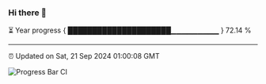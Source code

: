 ### Hi there 👋

⏳ Year progress { █████████████████████▁▁▁▁▁▁▁▁▁ } 72.14 %

---

⏰ Updated on Sat, 21 Sep 2024 01:00:08 GMT

![Progress Bar CI](https://github.com/liununu/liununu/workflows/Progress%20Bar%20CI/badge.svg)
